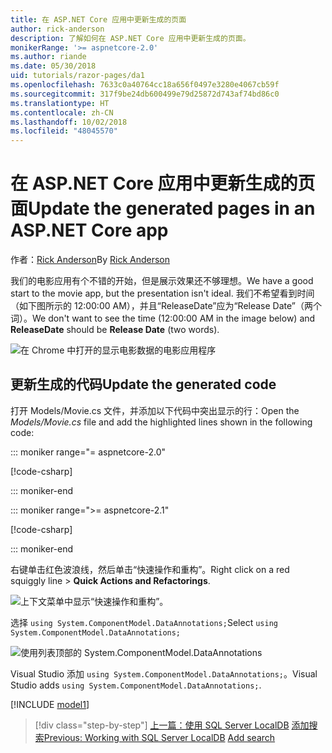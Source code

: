 ```yaml
---
title: 在 ASP.NET Core 应用中更新生成的页面
author: rick-anderson
description: 了解如何在 ASP.NET Core 应用中更新生成的页面。
monikerRange: '>= aspnetcore-2.0'
ms.author: riande
ms.date: 05/30/2018
uid: tutorials/razor-pages/da1
ms.openlocfilehash: 7633c0a40764cc18a656f0497e3280e4067cb59f
ms.sourcegitcommit: 317f9be24db600499e79d25872d743af74bd86c0
ms.translationtype: HT
ms.contentlocale: zh-CN
ms.lasthandoff: 10/02/2018
ms.locfileid: "48045570"
---
```

# <a name="update-the-generated-pages-in-an-aspnet-core-app"></a><span data-ttu-id="69eb9-103">在 ASP.NET Core 应用中更新生成的页面</span><span class="sxs-lookup"><span data-stu-id="69eb9-103">Update the generated pages in an ASP.NET Core app</span></span>

<span data-ttu-id="69eb9-104">作者：[Rick Anderson](https://twitter.com/RickAndMSFT)</span><span class="sxs-lookup"><span data-stu-id="69eb9-104">By [Rick Anderson](https://twitter.com/RickAndMSFT)</span></span>

<span data-ttu-id="69eb9-105">我们的电影应用有个不错的开始，但是展示效果还不够理想。</span><span class="sxs-lookup"><span data-stu-id="69eb9-105">We have a good start to the movie app, but the presentation isn't ideal.</span></span> <span data-ttu-id="69eb9-106">我们不希望看到时间（如下图所示的 12:00:00 AM），并且“ReleaseDate”应为“Release Date”（两个词）。</span><span class="sxs-lookup"><span data-stu-id="69eb9-106">We don't want to see the time (12:00:00 AM in the image below) and **ReleaseDate** should be **Release Date** (two words).</span></span>

![在 Chrome 中打开的显示电影数据的电影应用程序](sql/_static/m55.png)

## <a name="update-the-generated-code"></a><span data-ttu-id="69eb9-108">更新生成的代码</span><span class="sxs-lookup"><span data-stu-id="69eb9-108">Update the generated code</span></span>

<span data-ttu-id="69eb9-109">打开 Models/Movie.cs 文件，并添加以下代码中突出显示的行：</span><span class="sxs-lookup"><span data-stu-id="69eb9-109">Open the *Models/Movie.cs* file and add the highlighted lines shown in the following code:</span></span>

::: moniker range="= aspnetcore-2.0"

[!code-csharp[](~/tutorials/razor-pages/razor-pages-start/sample/RazorPagesMovie/Models/MovieDate.cs?name=snippet_1&highlight=10-11)]

::: moniker-end

::: moniker range=">= aspnetcore-2.1"

[!code-csharp[](~/tutorials/razor-pages/razor-pages-start/sample/RazorPagesMovie21/Models/MovieDate.cs?name=snippet_1&highlight=10-11,15)]

::: moniker-end

<span data-ttu-id="69eb9-110">右键单击红色波浪线，然后单击“快速操作和重构”。</span><span class="sxs-lookup"><span data-stu-id="69eb9-110">Right click on a red squiggly line > **Quick Actions and Refactorings**.</span></span>

  ![上下文菜单中显示“快速操作和重构”。](da1/qa.png)

<span data-ttu-id="69eb9-112">选择 `using System.ComponentModel.DataAnnotations;`</span><span class="sxs-lookup"><span data-stu-id="69eb9-112">Select `using System.ComponentModel.DataAnnotations;`</span></span>

  ![使用列表顶部的 System.ComponentModel.DataAnnotations](da1/da.png)

  <span data-ttu-id="69eb9-114">Visual Studio 添加 `using System.ComponentModel.DataAnnotations;`。</span><span class="sxs-lookup"><span data-stu-id="69eb9-114">Visual Studio adds `using System.ComponentModel.DataAnnotations;`.</span></span>

[!INCLUDE [model1](~/includes/RP/da2.md)]

> [!div class="step-by-step"]
> <span data-ttu-id="69eb9-115">[上一篇：使用 SQL Server LocalDB](xref:tutorials/razor-pages/sql)
> [添加搜索](xref:tutorials/razor-pages/search)</span><span class="sxs-lookup"><span data-stu-id="69eb9-115">[Previous: Working with SQL Server LocalDB](xref:tutorials/razor-pages/sql)
[Add search](xref:tutorials/razor-pages/search)</span></span>
